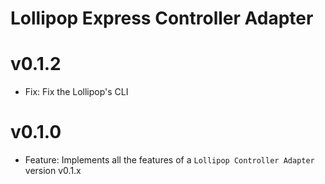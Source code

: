 Lollipop Express Controller Adapter
=====================================
v0.1.2
========
* Fix: Fix the Lollipop's CLI

v0.1.0
========

* Feature: Implements all the features of a `Lollipop Controller Adapter` version v0.1.x
